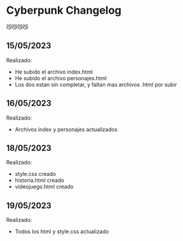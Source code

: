 # Cyberpunk Changelog
😼😼😼😼

## 15/05/2023
Realizado:
* He subido el archivo index.html
* He subido el archivo personajes.html
* Los dos estan sin completar, y faltan mas archivos .html por subir
## 16/05/2023
Realizado:
* Archivos index y personajes actualizados

## 18/05/2023
Realizado:
* style.css creado
* historia.html creado
* videojuego.html creado


## 19/05/2023
Realizado:
* Todos los html y style.css actualizado



